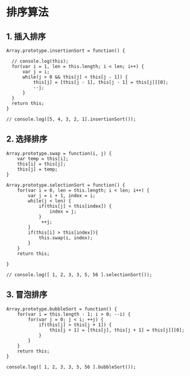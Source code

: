 # 排序算法

## 1. 插入排序
    Array.prototype.insertionSort = function() {

      // console.log(this);
      for(var i = 1, len = this.length; i < len; i++) {
          var j = i;
          while(j > 0 && this[j] < this[j - 1]) {
              this[j] = [this[j - 1], this[j - 1] = this[j]][0];
              --j;
          }
      }
      return this;
    }

    // console.log([5, 4, 3, 2, 1].insertionSort());

## 2. 选择排序
    Array.prototype.swap = function(i, j) {
        var temp = this[i];
        this[i] = this[j];
        this[j] = temp;
    }

    Array.prototype.selectionSort = function() {
        for(var i = 0, len = this.length; i < len; i++) {
            var j = i + 1, index = i;
            while(j < len) {
                if(this[j] < this[index]) {
                    index = j;
                }
                 ++j;
            }
            if(this[i] > this[index]){
                this.swap(i, index);
            }
        }
        return this;

    }

    // console.log([ 1, 2, 3, 3, 5, 56 ].selectionSort());

## 3. 冒泡排序
    Array.prototype.bubbleSort = function() {
        for(var i = this.length - 1; i > 0; --i) {
            for(var j = 0; j < i; ++j) {
                if(this[j] > this[j + 1]) {
                    this[j + 1] = [this[j], this[j + 1] = this[j]][0];
                }
            }
        }
        return this;
    }

    console.log([ 1, 2, 3, 3, 5, 56 ].bubbleSort());

